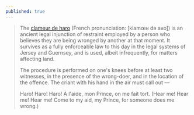 ```yaml
---
published: true
---
```

> The [clameur de haro](https://en.wikipedia.org/wiki/Clameur_de_haro) (French pronunciation: ​[klamœʁ də aʁo]) is an ancient legal injunction of restraint employed by a person who believes they are being wronged by another at that moment. It survives as a fully enforceable law to this day in the legal systems of Jersey and Guernsey, and is used, albeit infrequently, for matters affecting land.
> 
> The procedure is performed on one's knees before at least two witnesses, in the presence of the wrong-doer, and in the location of the offence. The criant with his hand in the air must call out —
>
> Haro! Haro! Haro! À l'aide, mon Prince, on me fait tort.
(Hear me! Hear me! Hear me! Come to my aid, my Prince, for someone does me wrong.)
